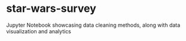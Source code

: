# star-wars-survey
Jupyter Notebook showcasing data cleaning methods, along with data visualization and analytics

